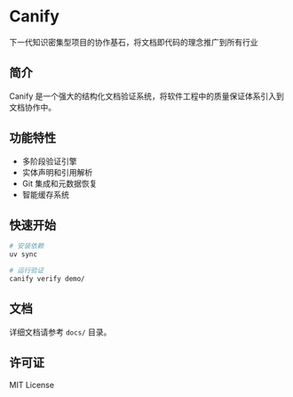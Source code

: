 # Canify

下一代知识密集型项目的协作基石，将文档即代码的理念推广到所有行业

## 简介

Canify 是一个强大的结构化文档验证系统，将软件工程中的质量保证体系引入到文档协作中。

## 功能特性

- 多阶段验证引擎
- 实体声明和引用解析
- Git 集成和元数据恢复
- 智能缓存系统

## 快速开始

```bash
# 安装依赖
uv sync

# 运行验证
canify verify demo/
```

## 文档

详细文档请参考 `docs/` 目录。

## 许可证

MIT License
